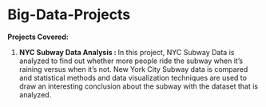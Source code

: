 # Big-Data-Projects

<b> Projects Covered:</b>

1. <b> NYC Subway Data Analysis : </b> In this project,  NYC Subway Data is analyzed to find out whether more people ride the subway when it’s raining versus when it’s not. New York City Subway data is compared and statistical methods and data visualization techniques are used to draw an interesting conclusion about the subway with the dataset that is analyzed.
